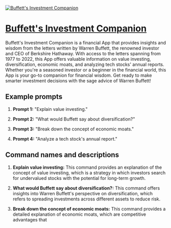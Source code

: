 [![Buffett's Investment Companion](https://files.oaiusercontent.com/file-DwoivW9mzMEqXHkU2Ol2zYEr?se=2123-10-16T02%3A55%3A04Z&sp=r&sv=2021-08-06&sr=b&rscc=max-age%3D31536000%2C%20immutable&rscd=attachment%3B%20filename%3D2f58d35a-9bcd-468d-a162-51b55b2bb8ca.png&sig=I0uVcN2vAeUbb/ljsA2JaSUWLFrvm6OlbDlBaC8642I%3D)](https://chat.openai.com/g/g-m1sf6iMPn-buffett-s-investment-companion)

# [Buffett's Investment Companion](https://chat.openai.com/g/g-m1sf6iMPn-buffett-s-investment-companion)

Buffett's Investment Companion is a financial App that provides insights and wisdom from the letters written by Warren Buffett, the renowned investor and CEO of Berkshire Hathaway. With access to the letters spanning from 1977 to 2022, this App offers valuable information on value investing, diversification, economic moats, and analyzing tech stocks' annual reports. Whether you're a seasoned investor or a beginner in the financial world, this App is your go-to companion for financial wisdom. Get ready to make smarter investment decisions with the sage advice of Warren Buffett!

## Example prompts

1. **Prompt 1:** "Explain value investing."

2. **Prompt 2:** "What would Buffett say about diversification?"

3. **Prompt 3:** "Break down the concept of economic moats."

4. **Prompt 4:** "Analyze a tech stock's annual report."

## Command names and descriptions

1. **Explain value investing:** This command provides an explanation of the concept of value investing, which is a strategy in which investors search for undervalued stocks with the potential for long-term growth.

2. **What would Buffett say about diversification?:** This command offers insights into Warren Buffett's perspective on diversification, which refers to spreading investments across different assets to reduce risk.

3. **Break down the concept of economic moats:** This command provides a detailed explanation of economic moats, which are competitive advantages that